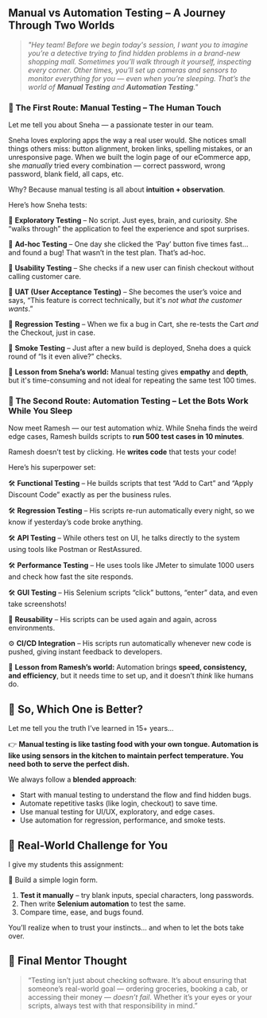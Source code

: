 

## Manual vs Automation Testing – A Journey Through Two Worlds

> *"Hey team! Before we begin today's session, I want you to imagine you’re a detective trying to find hidden problems in a brand-new shopping mall. Sometimes you’ll walk through it yourself, inspecting every corner. Other times, you’ll set up cameras and sensors to monitor everything for you — even when you’re sleeping. That’s the world of **Manual Testing** and **Automation Testing**."*

### 🧭 The First Route: **Manual Testing – The Human Touch**

Let me tell you about Sneha — a passionate tester in our team.

Sneha loves exploring apps the way a real user would. She notices small things others miss: button alignment, broken links, spelling mistakes, or an unresponsive page. When we built the login page of our eCommerce app, she *manually* tried every combination — correct password, wrong password, blank field, all caps, etc.

Why? Because manual testing is all about **intuition + observation**.

Here’s how Sneha tests:

🔹 **Exploratory Testing** – No script. Just eyes, brain, and curiosity. She “walks through” the application to feel the experience and spot surprises.

🔹 **Ad-hoc Testing** – One day she clicked the ‘Pay’ button five times fast… and found a bug! That wasn’t in the test plan. That’s ad-hoc.

🔹 **Usability Testing** – She checks if a new user can finish checkout without calling customer care.

🔹 **UAT (User Acceptance Testing)** – She becomes the user’s voice and says, “This feature is correct technically, but it's *not what the customer wants*.”

🔹 **Regression Testing** – When we fix a bug in Cart, she re-tests the Cart *and* the Checkout, just in case.

🔹 **Smoke Testing** – Just after a new build is deployed, Sneha does a quick round of “Is it even alive?” checks.

🧠 **Lesson from Sneha’s world:** Manual testing gives **empathy** and **depth**, but it's time-consuming and not ideal for repeating the same test 100 times.

### 🤖 The Second Route: **Automation Testing – Let the Bots Work While You Sleep**

Now meet Ramesh — our test automation whiz. While Sneha finds the weird edge cases, Ramesh builds scripts to **run 500 test cases in 10 minutes**.

Ramesh doesn’t test by clicking. He **writes code** that tests your code!

Here’s his superpower set:

🛠️ **Functional Testing** – He builds scripts that test “Add to Cart” and “Apply Discount Code” exactly as per the business rules.

🛠️ **Regression Testing** – His scripts re-run automatically every night, so we know if yesterday’s code broke anything.

🛠️ **API Testing** – While others test on UI, he talks directly to the system using tools like Postman or RestAssured.

🛠️ **Performance Testing** – He uses tools like JMeter to simulate 1000 users and check how fast the site responds.

🛠️ **GUI Testing** – His Selenium scripts “click” buttons, “enter” data, and even take screenshots!

🔁 **Reusability** – His scripts can be used again and again, across environments.

⚙️ **CI/CD Integration** – His scripts run automatically whenever new code is pushed, giving instant feedback to developers.

🧠 **Lesson from Ramesh’s world:** Automation brings **speed, consistency, and efficiency**, but it needs time to set up, and it doesn’t *think* like humans do.

## 🔄 So, Which One is Better?

Let me tell you the truth I’ve learned in 15+ years…

👉 **Manual testing is like tasting food with your own tongue. Automation is like using sensors in the kitchen to maintain perfect temperature. You need both to serve the perfect dish.**

We always follow a **blended approach**:

* Start with manual testing to understand the flow and find hidden bugs.
* Automate repetitive tasks (like login, checkout) to save time.
* Use manual testing for UI/UX, exploratory, and edge cases.
* Use automation for regression, performance, and smoke tests.

## 🧪 Real-World Challenge for You

I give my students this assignment:

🎯 Build a simple login form.

1. **Test it manually** – try blank inputs, special characters, long passwords.
2. Then write **Selenium automation** to test the same.
3. Compare time, ease, and bugs found.

You’ll realize when to trust your instincts… and when to let the bots take over.

## 💬 Final Mentor Thought

> “Testing isn’t just about checking software. It’s about ensuring that someone’s real-world goal — ordering groceries, booking a cab, or accessing their money — *doesn’t fail*. Whether it’s your eyes or your scripts, always test with that responsibility in mind.”

